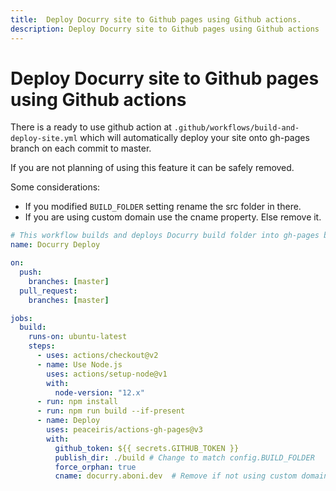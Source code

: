 ```yaml
---
title:  Deploy Docurry site to Github pages using Github actions.
description: Deploy Docurry site to Github pages using Github actions
---
```


# Deploy Docurry site to Github pages using Github actions

There is a ready to use github action at `.github/workflows/build-and-deploy-site.yml` which will automatically deploy your site onto gh-pages branch on each commit to master. 

If you are not planning of using this feature it can be safely removed.

Some considerations:
- If you modified `BUILD_FOLDER` setting rename the src folder in there.
- If you are using custom domain use the cname property. Else remove it.


```YAML
# This workflow builds and deploys Docurry build folder into gh-pages branch.
name: Docurry Deploy

on:
  push:
    branches: [master]
  pull_request:
    branches: [master]

jobs:
  build:
    runs-on: ubuntu-latest
    steps:
      - uses: actions/checkout@v2
      - name: Use Node.js
        uses: actions/setup-node@v1
        with:
          node-version: "12.x"
      - run: npm install
      - run: npm run build --if-present
      - name: Deploy
        uses: peaceiris/actions-gh-pages@v3
        with:
          github_token: ${{ secrets.GITHUB_TOKEN }}
          publish_dir: ./build # Change to match config.BUILD_FOLDER
          force_orphan: true
          cname: docurry.aboni.dev  # Remove if not using custom domains.
```